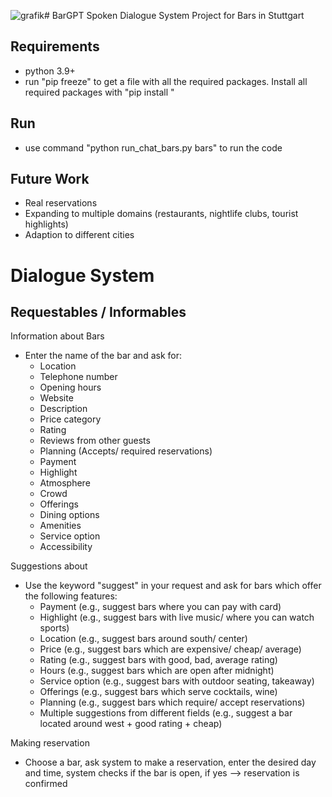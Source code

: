 ![grafik](https://github.com/paulavilla64/Bar_GPT/assets/131253209/6629ad77-40b8-4b92-8e5f-335efbd035b0)# BarGPT
Spoken Dialogue System Project for Bars in Stuttgart

## Requirements 

- python 3.9+
- run "pip freeze" to get a file with all the required packages. Install all required packages with "pip install <package name>"

## Run

- use command "python run_chat_bars.py bars" to run the code

## Future Work
- Real reservations
- Expanding to multiple domains (restaurants, nightlife clubs, tourist highlights)
- Adaption to different cities



# Dialogue System

## Requestables / Informables
  
Information about Bars

- Enter the name of the bar and ask for:
  - Location
  - Telephone number
  - Opening hours
  - Website
  - Description
  - Price category
  - Rating
  - Reviews from other guests
  - Planning (Accepts/ required reservations)
  - Payment
  - Highlight 
  - Atmosphere
  - Crowd
  - Offerings
  - Dining options
  - Amenities
  - Service option
  - Accessibility


Suggestions about

- Use the keyword "suggest" in your request and ask for bars which offer the following features:
  - Payment (e.g., suggest bars where you can pay with card)
  - Highlight (e.g., suggest bars with live music/ where you can watch sports)
  - Location (e.g., suggest bars around south/ center)
  - Price (e.g., suggest bars which are expensive/ cheap/ average)
  - Rating (e.g., suggest bars with good, bad, average rating)
  - Hours (e.g., suggest bars which are open after midnight)
  - Service option (e.g., suggest bars with outdoor seating, takeaway)
  - Offerings (e.g., suggest bars which serve cocktails, wine)
  - Planning (e.g., suggest bars which require/ accept reservations)
  - Multiple suggestions from different fields (e.g., suggest a bar located around west + good rating + cheap)

Making reservation

- Choose a bar, ask system to make a reservation, enter the desired day and time, system checks if the bar is open, if yes --> reservation is confirmed


